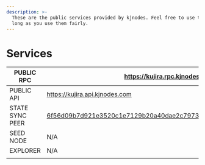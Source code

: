 ```yaml
---
description: >-
  These are the public services provided by kjnodes. Feel free to use them as
  long as you use them fairly.
---
```


# Services

| PUBLIC RPC      | &#xD;https://kujira.rpc.kjnodes.com                                   |
| --------------- | --------------------------------------------------------------------- |
| PUBLIC API      | https://kujira.api.kjnodes.com                                        |
| STATE SYNC PEER | 6f56d09b7d921e3520c1e7129b20a40dae2c7973@kujira.rpc.kjnodes.com:16656 |
| SEED NODE       | N/A                                                                   |
| EXPLORER        | N/A                                                                   |
|                 |                                                                       |

